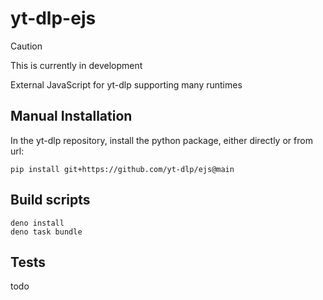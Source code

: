 # yt-dlp-ejs

> [!CAUTION]
> This is currently in development

External JavaScript for yt-dlp supporting many runtimes

## Manual Installation

In the yt-dlp repository, install the python package, either directly or from url:

```console
pip install git+https://github.com/yt-dlp/ejs@main
```

## Build scripts

```
deno install
deno task bundle
```

## Tests

todo
